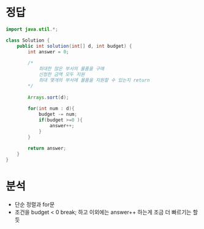 #   정답
```java
import java.util.*;

class Solution {
    public int solution(int[] d, int budget) {
        int answer = 0;
        
        /*
            최대한 많은 부서의 물품을 구매
            신청한 금액 모두 지원
            최대 몇개의 부서에 물품을 지원할 수 있는지 return
        */
        
        Arrays.sort(d);
        
        for(int num : d){
            budget -= num;
            if(budget >=0 ){
                answer++;
            }
        }
        
        return answer;
    }
}
```

#   분석
-   단순 정렬과 for문
-   조건을 budget < 0 break; 하고 이외에는 answer++ 하는게 조금 더 빠르기는 할듯   

